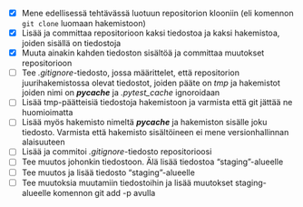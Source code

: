  - [x] Mene edellisessä tehtävässä luotuun repositorion klooniin (eli komennon `git clone` luomaan hakemistoon)
 - [x] Lisää ja committaa repositorioon kaksi tiedostoa ja kaksi hakemistoa, joiden sisällä on tiedostoja
 - [x] Muuta ainakin kahden tiedoston sisältöä ja committaa muutokset repositorioon
 - [ ] Tee _.gitignore_-tiedosto, jossa määrittelet, että repositorion juurihakemistossa olevat tiedostot, joiden pääte on _tmp_ ja hakemistot joiden nimi on ___pycache___ ja _.pytest_cache_ ignoroidaan
 - [ ] Lisää tmp-päätteisiä tiedostoja hakemistoon ja varmista että git jättää ne huomioimatta
 - [ ] Lisää myös hakemisto nimeltä ___pycache___ ja hakemiston sisälle joku tiedosto. Varmista että hakemisto sisältöineen ei mene versionhallinnan alaisuuteen
 - [ ] Lisää ja commitoi _.gitignore_-tiedosto repositorioosi
 - [ ] Tee muutos johonkin tiedostoon. Älä lisää tiedostoa “staging”-alueelle
 - [ ] Tee muutos ja lisää tiedosto “staging”-alueelle
 - [ ] Tee muutoksia muutamiin tiedostoihin ja lisää muutokset staging-alueelle komennon git add -p avulla
